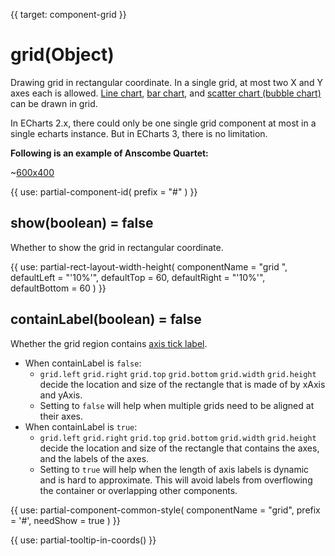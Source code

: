
{{ target: component-grid }}

# grid(Object)

Drawing grid in rectangular coordinate. In a single grid, at most two X and Y axes each is allowed. [Line chart](~series-line), [bar chart](~series-bar), and [scatter chart (bubble chart)](~series-scatter) can be drawn in grid.

In ECharts 2.x, there could only be one single grid component at most in a single echarts instance. But in ECharts 3, there is no limitation.

**Following is an example of Anscombe Quartet:**

~[600x400](${galleryViewPath}scatter-anscombe-quartet&edit=1&reset=1)

{{ use: partial-component-id(
    prefix = "#"
) }}

## show(boolean) = false

<ExampleUIControlBoolean default="false" />

Whether to show the grid in rectangular coordinate.

{{ use: partial-rect-layout-width-height(
    componentName = "grid ",
    defaultLeft = "'10%'",
    defaultTop = 60,
    defaultRight = "'10%'",
    defaultBottom = 60
) }}

## containLabel(boolean) = false

<ExampleUIControlBoolean default="false" />

Whether the grid region contains [axis tick label](~yAxis.axisLabel).

+ When containLabel is `false`:
    + `grid.left` `grid.right` `grid.top` `grid.bottom` `grid.width` `grid.height` decide the location and size of the rectangle that is made of by xAxis and yAxis.
    + Setting to `false` will help when multiple grids need to be aligned at their axes.
+ When containLabel is `true`:
    + `grid.left` `grid.right` `grid.top` `grid.bottom` `grid.width` `grid.height` decide the location and size of the rectangle that contains the axes, and the labels of the axes.
    + Setting to `true` will help when the length of axis labels is dynamic and is hard to approximate. This will avoid labels from overflowing the container or overlapping other components.

{{ use: partial-component-common-style(
    componentName = "grid",
    prefix = '#',
    needShow = true
) }}

{{ use: partial-tooltip-in-coords() }}

